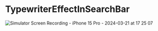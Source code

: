 # TypewriterEffectInSearchBar


![Simulator Screen Recording - iPhone 15 Pro - 2024-03-21 at 17 25 07](https://github.com/codeanurag/TypewriterEffectInSearchBar/assets/32072541/3de63e1f-9c45-41e8-a2b3-d3f04f9fd823)
